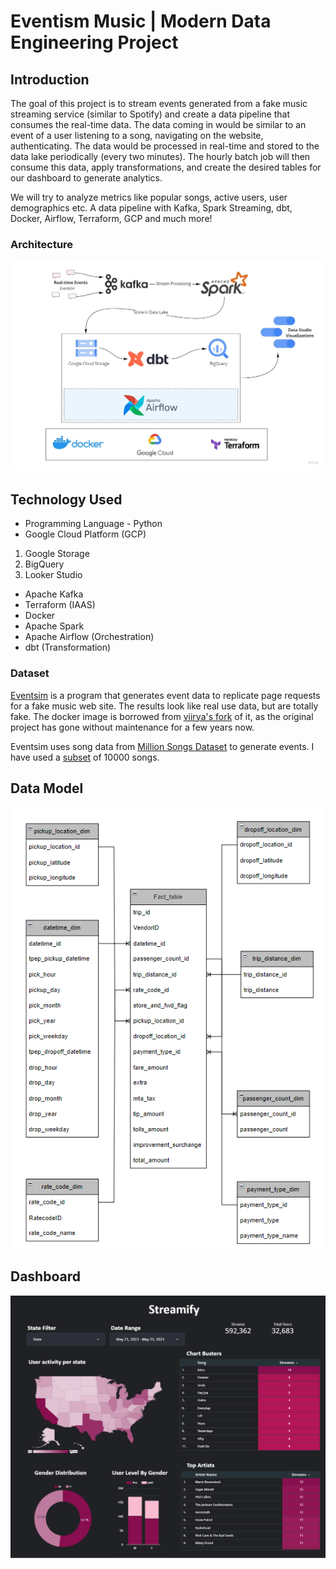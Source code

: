 # Eventism Music | Modern Data Engineering Project

## Introduction

The goal of this project is to stream events generated from a fake music 
streaming service (similar to Spotify) and create a data pipeline that consumes the real-time data. The data coming in would be similar to an event of a user listening to a song, navigating on the website, authenticating. The data would be processed in real-time and stored to the data lake periodically (every two minutes). The hourly batch job will then consume this data, apply transformations, and create the desired tables for our dashboard to generate analytics. 

We will try to analyze metrics like popular songs, active users, user demographics etc.
A data pipeline with Kafka, Spark Streaming, dbt, Docker, Airflow, Terraform, GCP and much more!

### Architecture

<img src="images\Streamify-Architecture.jpg">

## Technology Used
- Programming Language - Python
- Google Cloud Platform (GCP)
1. Google Storage
2. BigQuery
3. Looker Studio
- Apache Kafka
- Terraform (IAAS)
- Docker
- Apache Spark
- Apache Airflow (Orchestration)
- dbt (Transformation)

### Dataset

[Eventsim](https://github.com/Interana/eventsim) is a program that generates event data to replicate page requests for a fake music web site. The results look like real use data, but are totally fake. The docker image is borrowed from [viirya's fork](https://github.com/viirya/eventsim) of it, as the original project has gone without maintenance for a few years now.

Eventsim uses song data from [Million Songs Dataset](http://millionsongdataset.com) to generate events. I have used a [subset](http://millionsongdataset.com/pages/getting-dataset/#subset) of 10000 songs.

## Data Model
<img src="images\data_model.png">

## Dashboard
<img src="images\dashboard.png">

